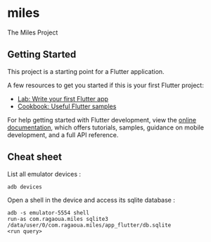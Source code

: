 # miles

The Miles Project

## Getting Started

This project is a starting point for a Flutter application.

A few resources to get you started if this is your first Flutter project:

- [Lab: Write your first Flutter app](https://docs.flutter.dev/get-started/codelab)
- [Cookbook: Useful Flutter samples](https://docs.flutter.dev/cookbook)

For help getting started with Flutter development, view the
[online documentation](https://docs.flutter.dev/), which offers tutorials,
samples, guidance on mobile development, and a full API reference.

## Cheat sheet

List all emulator devices :

~~~
adb devices
~~~

Open a shell in the device and access its sqlite database :

~~~
adb -s emulator-5554 shell
run-as com.ragaoua.miles sqlite3 /data/user/0/com.ragaoua.miles/app_flutter/db.sqlite
<run query>
~~~